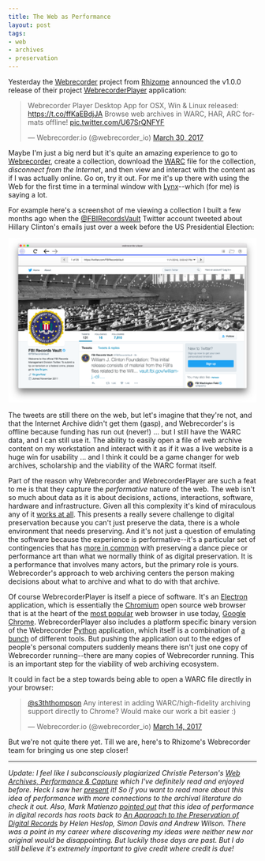 ```yaml
---
title: The Web as Performance
layout: post
tags:
- web
- archives
- preservation
---
```



Yesterday the [Webrecorder] project from [Rhizome] announced the v1.0.0 release
of their project [WebrecorderPlayer] application:

<blockquote class="twitter-tweet" data-lang="en"><p lang="en"
dir="ltr">Webrecorder Player Desktop App for OSX, Win &amp; Linux released: <a
href="https://t.co/ffKaEBdjJA">https://t.co/ffKaEBdjJA</a> Browse web archives
in WARC, HAR, ARC formats offline! <a
href="https://t.co/U67SrQNFYF">pic.twitter.com/U67SrQNFYF</a></p>&mdash;
Webrecorder.io (@webrecorder_io) <a
href="https://twitter.com/webrecorder_io/status/847573532728975361">March 30,
2017</a></blockquote> <script async src="//platform.twitter.com/widgets.js"
charset="utf-8"></script>

Maybe I'm just a big nerd but it's quite an amazing experience to go to
[Webrecorder], create a collection, download the [WARC] file for the collection,
*disconnect from the Internet*, and then view and interact with the content as
if I was actually online. Go on, try it out. For me it's up there with using the
Web for the first time in a terminal window with [Lynx]--which (for me) is
saying a lot.

For example here's a screenshot of me viewing a collection I built a few months
ago when the [\@FBIRecordsVault] Twitter account tweeted about Hillary Clinton's
emails just over a week before the US Presidential Election:

<div style="text-align: middle;">
  <img class="img-fluid" src="/images/fbivault.png">
</div>

The tweets are still there on the web, but let's imagine that they're not, and
that the Internet Archive didn't get them (gasp), and Webrecorder's is offline
because funding has run out (never!) ...  but I still have the WARC data, and I
can still use it. The ability to easily open a file of web archive content on my
workstation and interact with it as if it was a live website is a huge win for
usability ... and I think it could be a game changer for web archives,
scholarship and the viability of the WARC format itself.

Part of the reason why Webrecorder and WebrecorderPlayer are such a feat to me
is that they capture the *performative* nature of the web. The web isn't so much
about data as it is about decisions, actions, interactions, software, hardware
and infrastructure. Given all this complexity it's kind of miraculous any of it
[works at all]. This presents a really severe challenge to digital preservation
because you can't just preserve the data, there is a whole environment that
needs preserving. And it's not just a question of emulating the software because
the experience is performative--it's a particular set of contingencies that has
[more in common] with preserving a dance piece or performance art than what we
normally think of as digital preservation. It is a performance that involves
many actors, but the primary role is yours.  Webrecorder's approach to web
archiving centers the person making decisions about what to archive and what to
do with that archive.

Of course WebrecorderPlayer is itself a piece of software. It's an [Electron]
application, which is essentially the [Chromium] open source web browser that is
at the heart of the [most popular] web browser in use today, [Google Chrome].
WebrecorderPlayer also includes a platform specific binary version of the
Webrecorder [Python] application, which itself is a combination of [a bunch] of
different tools. But pushing the application out to the edges of people's
personal computers suddenly means there isn't just one copy of Webrecorder
running--there are many copies of Webrecorder running. This is an important step
for the viability of web archiving ecosystem.

It could in fact be a step towards being able to open a WARC file directly in 
your browser:

<blockquote class="twitter-tweet" data-lang="en"><p lang="en" dir="ltr"><a
href="https://twitter.com/s3ththompson">@s3ththompson</a> Any interest in adding
WARC/high-fidelity archiving support directly to Chrome? Would make our work a
bit easier :)</p>&mdash; Webrecorder.io (@webrecorder_io) <a
href="https://twitter.com/webrecorder_io/status/841743910359597056">March 14,
2017</a></blockquote>

But we're not quite there yet. Till we are, here's to Rhizome's Webrecorder
team for bringing us one step closer!

---

*Update: I feel like I subconsciously plagiarized Christie Peterson's [Web
Archives, Performance &amp;
Capture](https://medium.com/on-archivy/web-archives-performance-capture-78f06c119850)
which I've definitely read and enjoyed before. Heck I saw her
[present](https://www.lib.umich.edu/webarchivesconference/webarchives-schedule)
it!  So if you want to read more about this idea of performance with more
connections to the archival literature do check it out.  Also, Mark Matienzo
[pointed out](https://twitter.com/anarchivist/status/847921310449532928) that
this idea of performance in digital records has roots back to [An Approach to
the Preservation of Digital
Records](http://pandora.nla.gov.au/pan/49636/20050511-0000/www.naa.gov.au/recordkeeping/er/digital_preservation/Green_Paper.pdf)
by Helen Heslop, Simon Davis and Andrew Wilson. There was a point in my career
where discovering my ideas were neither new nor original would be disappointing.
But luckily those days are past. But I do still believe it's extremely important
to give credit where credit is due!*

[Webrecorder]: https://webrecorder.io/
[Lynx]: https://en.wikipedia.org/wiki/Lynx_(web_browser)
[WARC]: https://en.wikipedia.org/wiki/Web_ARChive
[Rhizome]: https://rhizome.org
[WebrecorderPlayer]: https://github.com/webrecorder/webrecorderplayer-electron/releases
[works at all]: https://medium.com/message/why-the-great-glitch-of-july-8th-should-scare-you-b791002fff03
[Electron]: https://electron.atom.io/
[Chromium]: https://en.wikipedia.org/wiki/Chromium_(web_browser)
[Google Chrome]: https://en.wikipedia.org/wiki/Google_Chrome
[most popular]: https://en.wikipedia.org/wiki/Usage_share_of_web_browsers#Summary_tables
[Python]: https://python.org
[a bunch]: https://github.com/webrecorder/webrecorder/blob/master/webrecorder/requirements.txt
[\@FBIRecordsVault]: https://twitter.com/FBIRecordsVault
[more in common]: http://re-collection.net/
